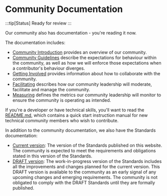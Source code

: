 # Community Documentation

:::tip[Status]
Ready for review
:::

Our community also has documentation - you're reading it now.

The documentation includes:

- [Community Introduction](../01-introduction/index.md) provides an overview of our community.
- [Community Guidelines](../02-guidelines/index.md) describe the expectations for behaviour within the community, as well as how we will enforce those expectations when a contributor's behaviour diverges.
- [Getting Involved](../03-get-involved/index.md) provides information about how to collaborate with the community.
- [Facilitating](../04-facilitating.md) describes how our community leadership will moderate, facilitate and manage the community.
- [Measuring](../05-metrics.md) defines the metrics our community leadership will monitor to ensure the community is operating as intended.

If you're a developer or have technical skills, you'll want to read the [README.md](https://github.com/tewhatuora/api-standards/blob/main/README.md), which contains a quick start instruction manual for new technical community members who wish to contribute.

In addition to the community documentation, we also have the Standards documentation:

- [Current version](http://localhost:3000/): The version of the Standards published on this website. The community is expected to meet the requirements and obligations stated in this version of the Standards.
- [DRAFT version](http://localhost:3000/): The work-in-progress version of the Standards includes all the improvements and changes planned for the current version. This DRAFT version is available to the community as an early signal of any upcoming changes and emerging requirements. The community is not obligated to comply with the DRAFT Standards until they are formally published.
